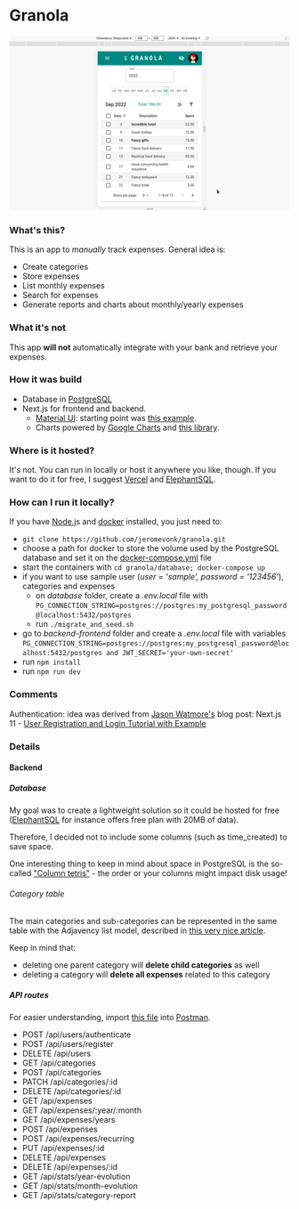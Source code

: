 # Granola

![](docs/screencast_full.gif)

### What's this?

This is an app to *manually* track expenses. General idea is:

* Create categories
* Store expenses
* List monthly expenses
* Search for expenses
* Generate reports and charts about monthly/yearly expenses

### What it's not

This app **will not** automatically integrate with your bank and retrieve your expenses.

### How it was build

* Database in [PostgreSQL](https://www.postgresql.org/)
* Next.js for frontend and backend.
  * [Material UI](https://mui.com): starting point was [this example](https://github.com/mui/material-ui/tree/master/examples/nextjs).
  * Charts powered by [Google Charts](https://developers.google.com/chart) and [this library](https://www.react-google-charts.com/).

### Where is it hosted?

It's not. You can run in locally or host it anywhere you like, though. If you want to do it for free, I suggest [Vercel](https://vercel.com/) and [ElephantSQL](https://www.elephantsql.com/).

### How can I run it locally?

If you have [Node.j](https://nodejs.org/en/)s and [docker](https://www.docker.com/) installed, you just need to:

* `git clone https://github.com/jeromevonk/granola.git`
* choose a path for docker to store the volume used by the PostgreSQL database and set it on the [docker-compose.yml](https://github.com/jeromevonk/granola/blob/main/database/docker-compose.yml#L10) file
* start the containers with `cd granola/database; docker-compose up`
* if you want to use sample user (*user = 'sample', password = '123456'*), categories and expenses
  * on *database* folder, create a *.env.local* file with `PG_CONNECTION_STRING=postgres://postgres:my_postgresql_password@localhost:5432/postgres`
  * run `./migrate_and_seed.sh`
* go to *backend-frontend* folder and create a *.env.local* file with variables `PG_CONNECTION_STRING=postgres://postgres:my_postgresql_password@localhost:5432/postgres and JWT_SECRET='your-own-secret'`
* run `npm install`
* run `npm run dev`

### Comments

Authentication: idea was derived from [Jason Watmore's](https://jasonwatmore.com) blog post: Next.js 11 - [User Registration and Login Tutorial with Example](https://jasonwatmore.com/post/2021/08/19/next-js-11-user-registration-and-login-tutorial-with-example-app)

### Details

#### Backend

##### Database

My goal was to create a lightweight solution so it could be hosted for free ([ElephantSQL](https://www.elephantsql.com/plans.html) for instance offers free plan with 20MB of data).

Therefore, I decided not to include some columns (such as time_created) to save space.

One interesting thing to keep in mind about space in PostgreSQL is the so-called
["Column tetris"](https://stackoverflow.com/a/7431468/660711) - the order or your columns might impact disk usage!

###### Category table

The main categories and sub-categories can be represented in the same table with the Adjavency list model, described in [this very nice article](https://www.mysqltutorial.org/mysql-adjacency-list-tree/).

Keep in mind that:

- deleting one parent category will **delete child categories** as well
- deleting a category will **delete all expenses** related to this category

##### API routes

For easier understanding, import [this file](https://github.com/jeromevonk/granola/blob/main/docs/Granola%20API.postman_collection.json) into [Postman](https://www.postman.com/downloads/).

* POST /api/users/authenticate
* POST /api/users/register
* DELETE /api/users
* GET /api/categories
* POST /api/categories
* PATCH /api/categories/:id
* DELETE /api/categories/:id
* GET /api/expenses
* GET /api/expenses/:year/:month
* GET /api/expenses/years
* POST /api/expenses
* POST /api/expenses/recurring
* PUT /api/expenses/:id
* DELETE /api/expenses
* DELETE /api/expenses/:id
* GET /api/stats/year-evolution
* GET /api/stats/month-evolution
* GET /api/stats/category-report
